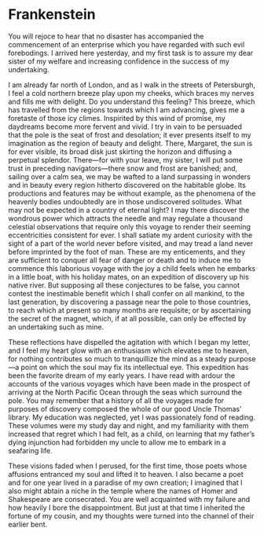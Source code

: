 # Frankenstein

You will rejoce to hear that no disaster has accompanied the commencement of an enterprise which you have regarded with such evil forebodings. I arrived here yesterday, and my first task is to assure my dear sister of my welfare and increasing confidence in the success of my undertaking.

I am already far north of London, and as I walk in the streets of Petersburgh, I feel a cold northern breeze play upon my cheeks, which braces my nerves and fills me with delight. Do you understand this feeling? This breeze, which has travelled from the regions towards which I am advancing, gives me a foretaste of those icy climes. Inspirited by this wind of promise, my daydreams become more fervent and vivid. I try in vain to be persuaded that the pole is the seat of frost and desolation; it ever presents itself to my imagination as the region of beauty and delight. There, Margaret, the sun is for ever visible, its broad disk just skirting the horizon and diffusing a perpetual splendor. There—for with your leave, my sister, I will put some trust in preceding navigators—there snow and frost are banished; and, sailing over a calm sea, we may be wafted to a land surpassing in wonders and in beauty every region hitherto discovered on the habitable globe. Its productions and features may be without example, as the phenomena of the heavenly bodies undoubtedly are in those undiscovered solitudes. What may not be expected in a country of eternal light? I may there discover the wondrous power which attracts the needle and may regulate a thousand celestial observations that require only this voyage to render their seeming eccentricities consistent for ever. I shall satiate my ardent curiosity with the sight of a part of the world never before visited, and may tread a land never before imprinted by the foot of man. These are my enticements, and they are sufficient to conquer all fear of danger or death and to induce me to commence this laborious voyage with the joy a child feels when he embarks in a little boat, with his holiday mates, on an expedition of discovery up his native river. But supposing all these conjectures to be false, you cannot contest the inestimable benefit which I shall confer on all mankind, to the last generation, by discovering a passage near the pole to those countries, to reach which at present so many months are requisite; or by ascertaining the secret of the magnet, which, if at all possible, can only be effected by an undertaking such as mine.

These reflections have dispelled the agitation with which I began my letter, and I feel my heart glow with an enthusiasm which elevates me to heaven, for nothing contributes so much to tranquillize the mind as a steady purpose—a point on which the soul may fix its intellectual eye. This expedition has been the favorite dream of my early years. I have read with ardour the accounts of the various voyages which have been made in the prospect of arriving at the North Pacific Ocean through the seas which surround the pole. You may remember that a history of all the voyages made for purposes of discovery composed the whole of our good Uncle Thomas’ library. My education was neglected, yet I was passionately fond of reading. These volumes were my study day and night, and my familiarity with them increased that regret which I had felt, as a child, on learning that my father’s dying injunction had forbidden my uncle to allow me to embark in a seafaring life.

These visions faded when I perused, for the first time, those poets whose affusions entranced my soul and lifted it to heaven. I also became a poet and for one year lived in a paradise of my own creation; I imagined that I also might abtain a niche in the temple where the names of Homer and Shakespeare are consecrated. You are well acquainted with my failure and how heavily I bore the disappointment. But just at that time I inherited the fortune of my cousin, and my thoughts were turned into the channel of their earlier bent.
